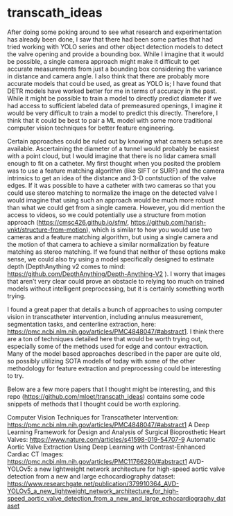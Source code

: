 # transcath_ideas

After doing some poking around to see what research and experimentation has already been done, I saw that there had been some parties that had tried working with YOLO series and other object detection models to detect the valve opening and provide a bounding box. While I imagine that it would be possible, a single camera approach might make it difficult to get accurate measurements from just a bounding box considering the variance in distance and camera angle. I also think that there are probably more accurate models that could be used, as great as YOLO is; I have found that DETR models have worked better for me in terms of accuracy in the past. While it might be possible to train a model to directly predict diameter if we had access to sufficient labeled data of premeasured openings, I imagine it would be very difficult to train a model to predict this directly. Therefore, I think that it could be best to pair a ML model with some more traditional computer vision techniques for better feature engineering.

Certain approaches could be ruled out by knowing what camera setups are available. Ascertaining the diameter of a tunnel would probably be easiest with a point cloud, but I would imagine that there is no lidar camera small enough to fit on a catheter. My first thought when you posited the problem was to use a feature matching algorithm (like SIFT or SURF) and the camera intrinsics to get an idea of the distance and 3-D contstuction of the valve edges. If it was possible to have a catheter with two cameras so that you could use stereo matching to normalize the image on the detected valve I would imagine that using such an approach would be much more robust than what we could get from a single camera. However, you did mention the access to videos, so we could potentially use a structure from motion approach (https://cmsc426.github.io/sfm/, https://github.com/harish-vnkt/structure-from-motion), which is similar to how you would use two cameras and a feature matching algorithm, but using a single camera and the motion of that camera to achieve a similar normalization by feature matching as stereo matching. If we found that neither of these options make sense, we could also try using a model specifically designed to estimate depth (DepthAnything v2 comes to mind: https://github.com/DepthAnything/Depth-Anything-V2 ). I worry that images that aren’t very clear could prove an obstacle to relying too much on trained models without intelligent preprocessing, but it is certainly something worth trying.

I found a great paper that details a bunch of approaches to using computer vision in transcatheter intervention, including annulus measurement, segmentation tasks, and centerline extraction, here: https://pmc.ncbi.nlm.nih.gov/articles/PMC4848047/#abstract1. I think there are a ton of techniques detailed here that would be worth trying out, especially some of the methods used for edge and contour extraction. Many of the model based approaches described in the paper are quite old, so possibly utilizing SOTA models of today with some of the other methodology for feature extraction and preprocessing could be interesting to try. 

Below are a few more papers that I thought might be interesting, and this repo (https://github.com/mloet/transcath_ideas) contains some code snippets of methods that I thought could be worth exploring.

Computer Vision Techniques for Transcatheter Intervention: https://pmc.ncbi.nlm.nih.gov/articles/PMC4848047/#abstract1
A Deep Learning Framework for Design and Analysis of Surgical Bioprosthetic Heart Valves: https://www.nature.com/articles/s41598-019-54707-9
Automatic Aortic Valve Extraction Using Deep Learning with Contrast-Enhanced Cardiac CT Images: https://pmc.ncbi.nlm.nih.gov/articles/PMC11766280/#abstract1
AVD-YOLOv5: a new lightweight network architecture for high-speed aortic valve detection from a new and large echocardiography dataset: https://www.researchgate.net/publication/379910364_AVD-YOLOv5_a_new_lightweight_network_architecture_for_high-speed_aortic_valve_detection_from_a_new_and_large_echocardiography_dataset





